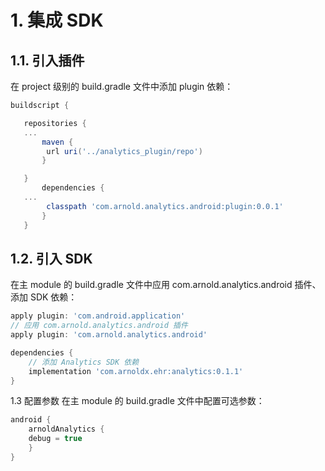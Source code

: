 # 1. 集成 SDK
## 1.1. 引入插件
   在 project 级别的 build.gradle 文件中添加 plugin 依赖：

```groovy
buildscript {

   repositories {
   ...
       maven {
        url uri('../analytics_plugin/repo')
       }

   }
       dependencies {
   ...
        classpath 'com.arnold.analytics.android:plugin:0.0.1'
       }
   }
```

## 1.2. 引入 SDK
在主 module 的 build.gradle 文件中应用 com.arnold.analytics.android 插件、添加 SDK 依赖：
```groovy
apply plugin: 'com.android.application'
// 应用 com.arnold.analytics.android 插件
apply plugin: 'com.arnold.analytics.android'

dependencies {
    // 添加 Analytics SDK 依赖
    implementation 'com.arnoldx.ehr:analytics:0.1.1'
}
```

1.3 配置参数
在主 module 的 build.gradle 文件中配置可选参数：
```groovy
android {
    arnoldAnalytics {
    debug = true
    }
}
```

